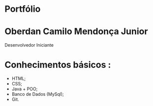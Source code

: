 # Portfólio
 
# Oberdan Camilo Mendonça Junior
  Desenvolvedor Iniciante

# Conhecimentos básicos :
  * HTML;
  * CSS;
  * Java + POO;
  * Banco de Dados (MySql);
  * Git.
